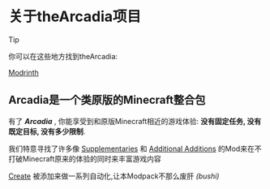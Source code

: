 # 关于theArcadia项目

> [!TIP] 
> 你可以在这些地方找到theArcadia:
>
> [Modrinth](https://modrinth.com/modpack/thearcadia)

## Arcadia是一个**类原版**的Minecraft整合包

有了 __*Arcadia*__ , 你能享受到和原版Minecraft相近的游戏体验: **没有固定任务, 没有既定目标, 没有多少限制**.

我们特意寻找了许多像 [Supplementaries](https://modrinth.com/mod/supplementaries) 和 [Additional Additions](https://modrinth.com/mod/addadd) 的Mod来在不打破Minecraft原来的体验的同时来丰富游戏内容

[Create](https://modrinth.com/mod/create) 被添加来做一系列自动化,让本Modpack不那么废肝 *(bushi)*